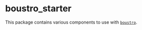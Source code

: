 # boustro_starter

This package contains various components to use with [`boustro`](https://pub.dev/packages/boustro).


